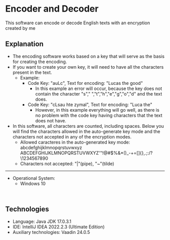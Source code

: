 # Encoder and Decoder

This software can encode or decode English texts with an encryption
created by me

## Explanation
  - The encoding software works based on a key that will serve as the basis for creating the encoding.
  - If you want to create your own key, it will need to have all the characters present in the text.
    - Example:
      - Code Key: "auLc", Text for encoding: "Lucas the good"
        - In this example an error will occur, because the key does not contain the character "s"," ","t","h","e","g","o","d" and the text does.
      - Code Key: "cLsau hte zymal", Text for encoding: "Luca the"
        - However, in this example everything will go well, as there is no problem with the code key having characters that the text does not have.
  - In this software, all characters are counted, including spaces. Below you will find the characters allowed in the auto-generate key mode and the characters not accepted in any of the encryption modes.
    - Allowed caracteres in the auto-generated key mode: abcdefghijklmnopqrstuvwxyz ABCDEFGHIJKLMNOPQRSTUVWXYZ'"!@#$%&*()_-+=[]{},.;:/?\1234567890
    - Characters not accepted: "|"(pipe), "~"(tilde)
<hr>

- Operational System:
    - Windows 10
<br>

## Technologies

- Language: Java JDK 17.0.3.1
- IDE: IntelliJ IDEA 2022.2.3 (Ultimate Edition)
- Auxiliary technologies: Vaadin 24.0.5
